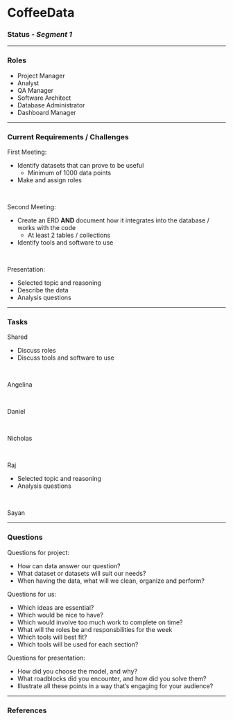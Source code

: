 # CoffeeData

### Status - *Segment 1*

---

### Roles

* Project Manager
* Analyst
* QA Manager
* Software Architect
* Database Administrator
* Dashboard Manager

---

### Current Requirements / Challenges

First Meeting:
* Identify datasets that can prove to be useful
    * Minimum of 1000 data points
* Make and assign roles

<br>

Second Meeting:
* Create an ERD **AND** document how it integrates into the database / works with the code
    * At least 2 tables / collections
* Identify tools and software to use

<br>

Presentation:
* Selected topic and reasoning
* Describe the data
* Analysis questions

---

### Tasks

Shared
* Discuss roles
* Discuss tools and software to use

<br>

Angelina 

<br>

Daniel

<br>

Nicholas

<br>

Raj
* Selected topic and reasoning
* Analysis questions

<br>

Sayan

---

### Questions
Questions for project:
* How can data answer our question?
* What dataset or datasets will suit our needs?
* When having the data, what will we clean, organize and perform?


Questions for us:
* Which ideas are essential?
* Which would be nice to have?
* Which would involve too much work to complete on time? 
* What will the roles be and responsbilities for the week
* Which tools will best fit? 
* Which tools will be used for each section?


Questions for presentation:
* How did you choose the model, and why? 
* What roadblocks did you encounter, and how did you solve them? 
* Illustrate all these points in a way that’s engaging for your audience?

---

### References
